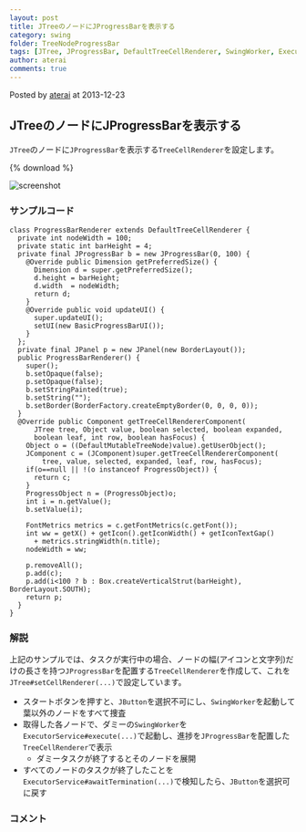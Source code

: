 ```yaml
---
layout: post
title: JTreeのノードにJProgressBarを表示する
category: swing
folder: TreeNodeProgressBar
tags: [JTree, JProgressBar, DefaultTreeCellRenderer, SwingWorker, ExecutorService]
author: aterai
comments: true
---
```


Posted by [aterai](http://terai.xrea.jp/aterai.html) at 2013-12-23

## JTreeのノードにJProgressBarを表示する
`JTree`のノードに`JProgressBar`を表示する`TreeCellRenderer`を設定します。

{% download %}

![screenshot](https://lh4.googleusercontent.com/-SBg5NOTGinM/UrcLHfPzXVI/AAAAAAAAB84/HD0k-sWiJGo/s800/TreeNodeProgressBar.png)

### サンプルコード
<pre class="prettyprint"><code>class ProgressBarRenderer extends DefaultTreeCellRenderer {
  private int nodeWidth = 100;
  private static int barHeight = 4;
  private final JProgressBar b = new JProgressBar(0, 100) {
    @Override public Dimension getPreferredSize() {
      Dimension d = super.getPreferredSize();
      d.height = barHeight;
      d.width  = nodeWidth;
      return d;
    }
    @Override public void updateUI() {
      super.updateUI();
      setUI(new BasicProgressBarUI());
    }
  };
  private final JPanel p = new JPanel(new BorderLayout());
  public ProgressBarRenderer() {
    super();
    b.setOpaque(false);
    p.setOpaque(false);
    b.setStringPainted(true);
    b.setString("");
    b.setBorder(BorderFactory.createEmptyBorder(0, 0, 0, 0));
  }
  @Override public Component getTreeCellRendererComponent(
      JTree tree, Object value, boolean selected, boolean expanded,
      boolean leaf, int row, boolean hasFocus) {
    Object o = ((DefaultMutableTreeNode)value).getUserObject();
    JComponent c = (JComponent)super.getTreeCellRendererComponent(
        tree, value, selected, expanded, leaf, row, hasFocus);
    if(o==null || !(o instanceof ProgressObject)) {
      return c;
    }
    ProgressObject n = (ProgressObject)o;
    int i = n.getValue();
    b.setValue(i);

    FontMetrics metrics = c.getFontMetrics(c.getFont());
    int ww = getX() + getIcon().getIconWidth() + getIconTextGap()
      + metrics.stringWidth(n.title);
    nodeWidth = ww;

    p.removeAll();
    p.add(c);
    p.add(i&lt;100 ? b : Box.createVerticalStrut(barHeight), BorderLayout.SOUTH);
    return p;
  }
}
</code></pre>

### 解説
上記のサンプルでは、タスクが実行中の場合、ノードの幅(アイコンと文字列)だけの長さを持つ`JProgressBar`を配置する`TreeCellRenderer`を作成して、これを`JTree#setCellRenderer(...)`で設定しています。

- スタートボタンを押すと、`JButton`を選択不可にし、`SwingWorker`を起動して葉以外のノードをすべて捜査
- 取得した各ノードで、ダミーの`SwingWorker`を`ExecutorService#execute(...)`で起動し、進捗を`JProgressBar`を配置した`TreeCellRenderer`で表示
    - ダミータスクが終了するとそのノードを展開
- すべてのノードのタスクが終了したことを`ExecutorService#awaitTermination(...)`で検知したら、`JButton`を選択可に戻す

<!-- dummy comment line for breaking list -->

### コメント
